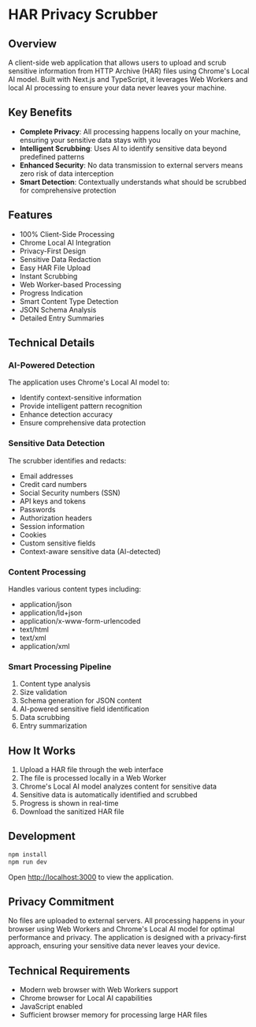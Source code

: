 # HAR Privacy Scrubber

## Overview
A client-side web application that allows users to upload and scrub sensitive information from HTTP Archive (HAR) files using Chrome's Local AI model. Built with Next.js and TypeScript, it leverages Web Workers and local AI processing to ensure your data never leaves your machine.

## Key Benefits
- **Complete Privacy**: All processing happens locally on your machine, ensuring your sensitive data stays with you
- **Intelligent Scrubbing**: Uses AI to identify sensitive data beyond predefined patterns
- **Enhanced Security**: No data transmission to external servers means zero risk of data interception
- **Smart Detection**: Contextually understands what should be scrubbed for comprehensive protection

## Features
- 100% Client-Side Processing
- Chrome Local AI Integration
- Privacy-First Design
- Sensitive Data Redaction
- Easy HAR File Upload
- Instant Scrubbing
- Web Worker-based Processing
- Progress Indication
- Smart Content Type Detection
- JSON Schema Analysis
- Detailed Entry Summaries

## Technical Details

### AI-Powered Detection
The application uses Chrome's Local AI model to:
- Identify context-sensitive information
- Provide intelligent pattern recognition
- Enhance detection accuracy
- Ensure comprehensive data protection

### Sensitive Data Detection
The scrubber identifies and redacts:
- Email addresses
- Credit card numbers
- Social Security numbers (SSN)
- API keys and tokens
- Passwords
- Authorization headers
- Session information
- Cookies
- Custom sensitive fields
- Context-aware sensitive data (AI-detected)

### Content Processing
Handles various content types including:
- application/json
- application/ld+json
- application/x-www-form-urlencoded
- text/html
- text/xml
- application/xml

### Smart Processing Pipeline
1. Content type analysis
2. Size validation
3. Schema generation for JSON content
4. AI-powered sensitive field identification
5. Data scrubbing
6. Entry summarization

## How It Works
1. Upload a HAR file through the web interface
2. The file is processed locally in a Web Worker
3. Chrome's Local AI model analyzes content for sensitive data
4. Sensitive data is automatically identified and scrubbed
5. Progress is shown in real-time
6. Download the sanitized HAR file

## Development
```bash
npm install
npm run dev
```

Open [http://localhost:3000](http://localhost:3000) to view the application.

## Privacy Commitment
No files are uploaded to external servers. All processing happens in your browser using Web Workers and Chrome's Local AI model for optimal performance and privacy. The application is designed with a privacy-first approach, ensuring your sensitive data never leaves your device.

## Technical Requirements
- Modern web browser with Web Workers support
- Chrome browser for Local AI capabilities
- JavaScript enabled
- Sufficient browser memory for processing large HAR files
